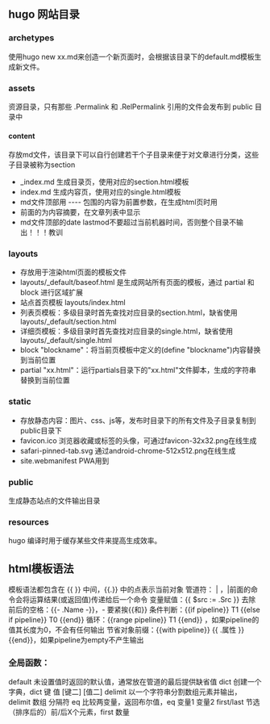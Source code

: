 ## hugo 网站目录

### archetypes
使用hugo new xx.md来创造一个新页面时，会根据该目录下的default.md模板生成新文件。

### assets 
资源目录，只有那些 .Permalink 和 .RelPermalink 引用的文件会发布到 public 目录中

#### content
存放md文件，该目录下可以自行创建若干个子目录来便于对文章进行分类，这些子目录被称为section
* _index.md 生成目录页，使用对应的section.html模板
* index.md 生成内容页，使用对应的single.html模板
* md文件顶部用 ---- 包围的内容为前置参数，在生成html页时用
* <!--more--> 前面的为内容摘要，在文章列表中显示
* md文件顶部的date lastmod不要超过当前机器时间，否则整个目录不输出！！！教训

### layouts
* 存放用于渲染html页面的模板文件
* layouts/_default/baseof.html 是生成网站所有页面的模板，通过 partial 和 block 进行区域扩展
* 站点首页模板 layouts/index.html
* 列表页模板：多级目录时首先查找对应目录的section.html，缺省使用layouts/_default/section.html
* 详细页模板：多级目录时首先查找对应目录的single.html，缺省使用layouts/_default/single.html
* block "blockname"：将当前页模板中定义的(define "blockname")内容替换到当前位置
* partial "xx.html"：运行partials目录下的"xx.html"文件脚本，生成的字符串替换到当前位置

### static
* 存放静态内容：图片、css、js等，发布时目录下的所有文件及子目录复制到public目录下
* favicon.ico 浏览器收藏或标签的头像，可通过favicon-32x32.png在线生成
* safari-pinned-tab.svg 通过android-chrome-512x512.png在线生成
* site.webmanifest PWA用到

### public
生成静态站点的文件输出目录

### resources
hugo 编译时用于缓存某些文件来提高生成效率。


## html模板语法
模板语法都包含在 {{ }} 中间，{{.}} 中的点表示当前对象
管道符： | ，|前面的命令会将运算结果(或返回值)传递给后一个命令
变量赋值：{{ $src := .Src }}
去除前后的空格：{{- .Name -}}，- 要紧挨{{和}}
条件判断：{{if pipeline}} T1 {{else if pipeline}} T0 {{end}}
循环：{{range pipeline}} T1 {{end}} ，如果pipeline的值其长度为0，不会有任何输出
节省对象前缀：{{with pipeline}} {{ .属性 }} {{end}}，如果pipeline为empty不产生输出

### 全局函数：
default 未设置值时返回的默认值，通常放在管道的最后提供缺省值
dict 创建一个字典，dict 键 值 [键二] [值二]
delimit 以一个字符串分割数组元素并输出，delimit 数组 分隔符
eq 比较两变量，返回布尔值，eq 变量1 变量2
first/last 节选（排序后的）前/后X个元素，first 数量
